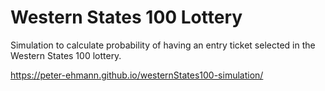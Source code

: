 # Western States 100 Lottery

Simulation to calculate probability of having an entry ticket selected in the Western States 100 lottery.

https://peter-ehmann.github.io/westernStates100-simulation/